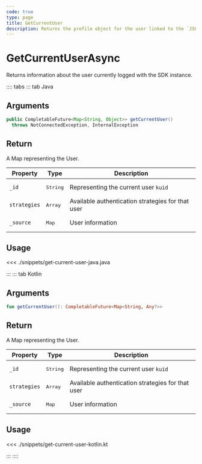 ```yaml
---
code: true
type: page
title: GetCurrentUser
description: Returns the profile object for the user linked to the `JSON Web Token`.
---
```


# GetCurrentUserAsync

Returns information about the user currently logged with the SDK instance.

:::: tabs
::: tab Java

## Arguments

```java
public CompletableFuture<Map<String, Object>> getCurrentUser()
  throws NotConnectedException, InternalException
```

## Return

A Map representing the User.

| Property     | Type               | Description                                       |
|--------------|--------------------|---------------------------------------------------|
| `_id`        | <pre>String</pre>  | Representing the current user `kuid`              |
| `strategies` | <pre>Array</pre>  | Available authentication strategies for that user |
| `_source`    | <pre>Map</pre> | User information                                  |

## Usage

<<< ./snippets/get-current-user-java.java

:::
::: tab Kotlin

## Arguments

```kotlin
fun getCurrentUser(): CompletableFuture<Map<String, Any?>>
```

## Return

A Map representing the User.

| Property     | Type               | Description                                       |
|--------------|--------------------|---------------------------------------------------|
| `_id`        | <pre>String</pre>  | Representing the current user `kuid`              |
| `strategies` | <pre>Array</pre>  | Available authentication strategies for that user |
| `_source`    | <pre>Map</pre> | User information                                  |

## Usage

<<< ./snippets/get-current-user-kotlin.kt

:::
::::
